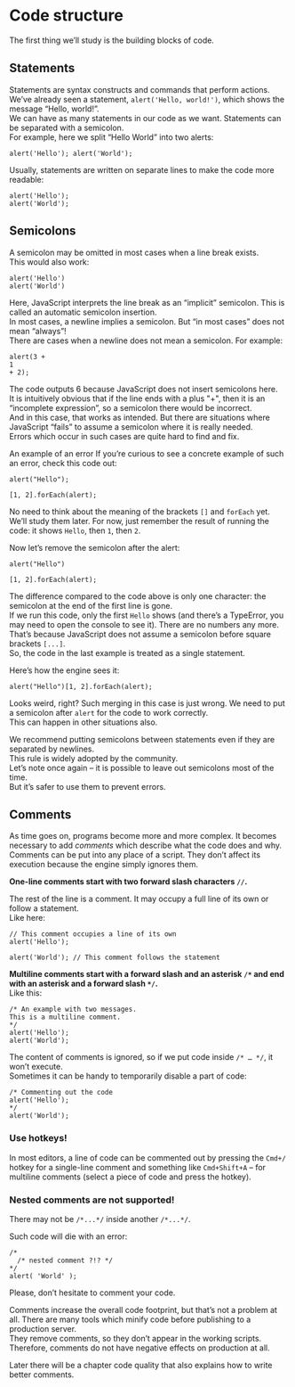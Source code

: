 # Code structure

The first thing we’ll study is the building blocks of code.

## Statements

Statements are syntax constructs and commands that perform actions. <br>
We’ve already seen a statement, `alert('Hello, world!')`, which shows the message “Hello, world!”. <br>
We can have as many statements in our code as we want. Statements can be separated with a semicolon. <br>
For example, here we split “Hello World” into two alerts:

`alert('Hello'); alert('World');`

Usually, statements are written on separate lines to make the code more readable:

```
alert('Hello');
alert('World');
```

## Semicolons

A semicolon may be omitted in most cases when a line break exists. <br>
This would also work:

```
alert('Hello')
alert('World')
```

Here, JavaScript interprets the line break as an “implicit” semicolon. This is called an automatic semicolon insertion. <br>
In most cases, a newline implies a semicolon. But “in most cases” does not mean “always”! <br>
There are cases when a newline does not mean a semicolon. For example:

```
alert(3 +
1
+ 2);
```

The code outputs 6 because JavaScript does not insert semicolons here. <br>
It is intuitively obvious that if the line ends with a plus "+", then it is an “incomplete expression”, so a semicolon there would be incorrect. <br>
And in this case, that works as intended.
But there are situations where JavaScript “fails” to assume a semicolon where it is really needed. <br>
Errors which occur in such cases are quite hard to find and fix. <br>

An example of an error
If you’re curious to see a concrete example of such an error, check this code out:

```
alert("Hello");

[1, 2].forEach(alert);
```

No need to think about the meaning of the brackets `[]` and `forEach` yet. We’ll study them later. For now, just remember the result of running the code: it shows `Hello`, then `1`, then `2`.

Now let’s remove the semicolon after the alert:

```
alert("Hello")

[1, 2].forEach(alert);
```

The difference compared to the code above is only one character: the semicolon at the end of the first line is gone. <br>
If we run this code, only the first `Hello` shows (and there’s a TypeError, you may need to open the console to see it). There are no numbers any more. <br>
That’s because JavaScript does not assume a semicolon before square brackets `[...]`. <br>
So, the code in the last example is treated as a single statement.

Here’s how the engine sees it:

`alert("Hello")[1, 2].forEach(alert);`

Looks weird, right? Such merging in this case is just wrong. We need to put a semicolon after `alert` for the code to work correctly. <br>
This can happen in other situations also.

We recommend putting semicolons between statements even if they are separated by newlines. <br>
This rule is widely adopted by the community. <br>
Let’s note once again – it is possible to leave out semicolons most of the time. <br>
But it’s safer to use them to prevent errors.

## Comments

As time goes on, programs become more and more complex. It becomes necessary to add *comments* which describe what the code does and why. <br>
Comments can be put into any place of a script. They don’t affect its execution because the engine simply ignores them. <br>

**One-line comments start with two forward slash characters `//`.**

The rest of the line is a comment. It may occupy a full line of its own or follow a statement. <br>
Like here:

```
// This comment occupies a line of its own
alert('Hello');
```

`alert('World'); // This comment follows the statement`

**Multiline comments start with a forward slash and an asterisk `/*` and end with an asterisk and a forward slash `*/`.** <br>
Like this:

```
/* An example with two messages.
This is a multiline comment.
*/
alert('Hello');
alert('World');
```

The content of comments is ignored, so if we put code inside `/* … */`, it won’t execute. <br>
Sometimes it can be handy to temporarily disable a part of code:

```
/* Commenting out the code
alert('Hello');
*/
alert('World');
```

### Use hotkeys! <br>
In most editors, a line of code can be commented out by pressing the `Cmd+/` hotkey for a single-line comment and something like `Cmd+Shift+A` – for multiline comments (select a piece of code and press the hotkey).

### Nested comments are not supported! <br>
There may not be `/*...*/` inside another `/*...*/`.

Such code will die with an error:

```
/*
  /* nested comment ?!? */
*/
alert( 'World' );
```

Please, don’t hesitate to comment your code.

Comments increase the overall code footprint, but that’s not a problem at all. There are many tools which minify code before publishing to a production server. <br>
They remove comments, so they don’t appear in the working scripts. <br>
Therefore, comments do not have negative effects on production at all.

Later there will be a chapter code quality that also explains how to write better comments.
